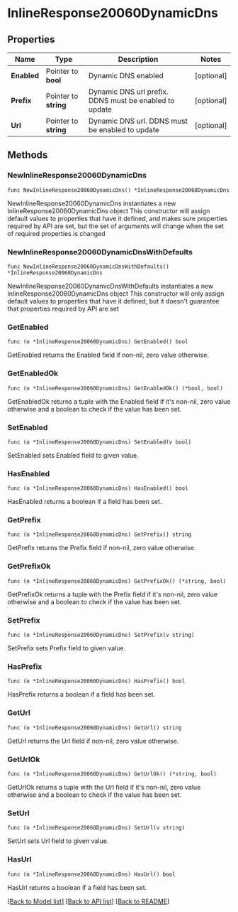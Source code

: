 # InlineResponse20060DynamicDns

## Properties

Name | Type | Description | Notes
------------ | ------------- | ------------- | -------------
**Enabled** | Pointer to **bool** | Dynamic DNS enabled | [optional] 
**Prefix** | Pointer to **string** | Dynamic DNS url prefix. DDNS must be enabled to update | [optional] 
**Url** | Pointer to **string** | Dynamic DNS url. DDNS must be enabled to update | [optional] 

## Methods

### NewInlineResponse20060DynamicDns

`func NewInlineResponse20060DynamicDns() *InlineResponse20060DynamicDns`

NewInlineResponse20060DynamicDns instantiates a new InlineResponse20060DynamicDns object
This constructor will assign default values to properties that have it defined,
and makes sure properties required by API are set, but the set of arguments
will change when the set of required properties is changed

### NewInlineResponse20060DynamicDnsWithDefaults

`func NewInlineResponse20060DynamicDnsWithDefaults() *InlineResponse20060DynamicDns`

NewInlineResponse20060DynamicDnsWithDefaults instantiates a new InlineResponse20060DynamicDns object
This constructor will only assign default values to properties that have it defined,
but it doesn't guarantee that properties required by API are set

### GetEnabled

`func (o *InlineResponse20060DynamicDns) GetEnabled() bool`

GetEnabled returns the Enabled field if non-nil, zero value otherwise.

### GetEnabledOk

`func (o *InlineResponse20060DynamicDns) GetEnabledOk() (*bool, bool)`

GetEnabledOk returns a tuple with the Enabled field if it's non-nil, zero value otherwise
and a boolean to check if the value has been set.

### SetEnabled

`func (o *InlineResponse20060DynamicDns) SetEnabled(v bool)`

SetEnabled sets Enabled field to given value.

### HasEnabled

`func (o *InlineResponse20060DynamicDns) HasEnabled() bool`

HasEnabled returns a boolean if a field has been set.

### GetPrefix

`func (o *InlineResponse20060DynamicDns) GetPrefix() string`

GetPrefix returns the Prefix field if non-nil, zero value otherwise.

### GetPrefixOk

`func (o *InlineResponse20060DynamicDns) GetPrefixOk() (*string, bool)`

GetPrefixOk returns a tuple with the Prefix field if it's non-nil, zero value otherwise
and a boolean to check if the value has been set.

### SetPrefix

`func (o *InlineResponse20060DynamicDns) SetPrefix(v string)`

SetPrefix sets Prefix field to given value.

### HasPrefix

`func (o *InlineResponse20060DynamicDns) HasPrefix() bool`

HasPrefix returns a boolean if a field has been set.

### GetUrl

`func (o *InlineResponse20060DynamicDns) GetUrl() string`

GetUrl returns the Url field if non-nil, zero value otherwise.

### GetUrlOk

`func (o *InlineResponse20060DynamicDns) GetUrlOk() (*string, bool)`

GetUrlOk returns a tuple with the Url field if it's non-nil, zero value otherwise
and a boolean to check if the value has been set.

### SetUrl

`func (o *InlineResponse20060DynamicDns) SetUrl(v string)`

SetUrl sets Url field to given value.

### HasUrl

`func (o *InlineResponse20060DynamicDns) HasUrl() bool`

HasUrl returns a boolean if a field has been set.


[[Back to Model list]](../README.md#documentation-for-models) [[Back to API list]](../README.md#documentation-for-api-endpoints) [[Back to README]](../README.md)


